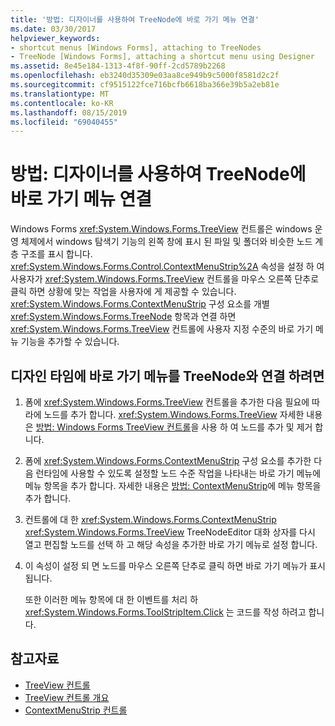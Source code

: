 ```yaml
---
title: '방법: 디자이너를 사용하여 TreeNode에 바로 가기 메뉴 연결'
ms.date: 03/30/2017
helpviewer_keywords:
- shortcut menus [Windows Forms], attaching to TreeNodes
- TreeNode [Windows Forms], attaching a shortcut menu using Designer
ms.assetid: 8e45e184-1313-4f8f-90ff-2cd5789b2268
ms.openlocfilehash: eb3240d35309e03aa8ce949b9c5000f8581d2c2f
ms.sourcegitcommit: cf9515122fce716bcfb6618ba366e39b5a2eb81e
ms.translationtype: MT
ms.contentlocale: ko-KR
ms.lasthandoff: 08/15/2019
ms.locfileid: "69040455"
---
```

# <a name="how-to-attach-a-shortcut-menu-to-a-treenode-using-the-designer"></a>방법: 디자이너를 사용하여 TreeNode에 바로 가기 메뉴 연결
Windows Forms <xref:System.Windows.Forms.TreeView> 컨트롤은 windows 운영 체제에서 windows 탐색기 기능의 왼쪽 창에 표시 된 파일 및 폴더와 비슷한 노드 계층 구조를 표시 합니다. <xref:System.Windows.Forms.Control.ContextMenuStrip%2A> 속성을 설정 하 여 사용자가 <xref:System.Windows.Forms.TreeView> 컨트롤을 마우스 오른쪽 단추로 클릭 하면 상황에 맞는 작업을 사용자에 게 제공할 수 있습니다. <xref:System.Windows.Forms.ContextMenuStrip> 구성 요소를 개별 <xref:System.Windows.Forms.TreeNode> 항목과 연결 하면 <xref:System.Windows.Forms.TreeView> 컨트롤에 사용자 지정 수준의 바로 가기 메뉴 기능을 추가할 수 있습니다.

## <a name="to-associate-a-shortcut-menu-with-a-treenode-at-design-time"></a>디자인 타임에 바로 가기 메뉴를 TreeNode와 연결 하려면

1. 폼에 <xref:System.Windows.Forms.TreeView> 컨트롤을 추가한 다음 필요에 따라에 노드를 추가 합니다. <xref:System.Windows.Forms.TreeView> 자세한 내용은 [방법: Windows Forms TreeView 컨트롤](how-to-add-and-remove-nodes-with-the-windows-forms-treeview-control.md)을 사용 하 여 노드를 추가 및 제거 합니다.

2. 폼에 <xref:System.Windows.Forms.ContextMenuStrip> 구성 요소를 추가한 다음 런타임에 사용할 수 있도록 설정할 노드 수준 작업을 나타내는 바로 가기 메뉴에 메뉴 항목을 추가 합니다. 자세한 내용은 [방법: ContextMenuStrip](how-to-add-menu-items-to-a-contextmenustrip.md)에 메뉴 항목을 추가 합니다.

3. 컨트롤에 대 한 <xref:System.Windows.Forms.ContextMenuStrip> <xref:System.Windows.Forms.TreeView> TreeNodeEditor 대화 상자를 다시 열고 편집할 노드를 선택 하 고 해당 속성을 추가한 바로 가기 메뉴로 설정 합니다.

4. 이 속성이 설정 되 면 노드를 마우스 오른쪽 단추로 클릭 하면 바로 가기 메뉴가 표시 됩니다.

     또한 이러한 메뉴 항목에 대 한 이벤트를 처리 하 <xref:System.Windows.Forms.ToolStripItem.Click> 는 코드를 작성 하려고 합니다.

## <a name="see-also"></a>참고자료

- [TreeView 컨트롤](treeview-control-windows-forms.md)
- [TreeView 컨트롤 개요](treeview-control-overview-windows-forms.md)
- [ContextMenuStrip 컨트롤](contextmenustrip-control.md)
